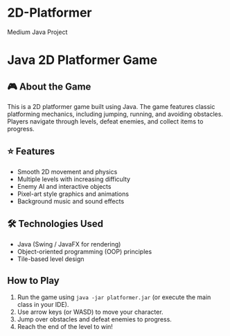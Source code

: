 # 2D-Platformer
Medium Java Project

# Java 2D Platformer Game

## 🎮 About the Game
This is a 2D platformer game built using Java. The game features classic platforming mechanics, including jumping, running, and avoiding obstacles. Players navigate through levels, defeat enemies, and collect items to progress.

## ⭐ Features
- Smooth 2D movement and physics
- Multiple levels with increasing difficulty
- Enemy AI and interactive objects
- Pixel-art style graphics and animations
- Background music and sound effects

## 🛠️ Technologies Used
- Java (Swing / JavaFX for rendering)
- Object-oriented programming (OOP) principles
- Tile-based level design

## How to Play
1. Run the game using `java -jar platformer.jar` (or execute the main class in your IDE).
2. Use arrow keys (or WASD) to move your character.
3. Jump over obstacles and defeat enemies to progress.
4. Reach the end of the level to win!
